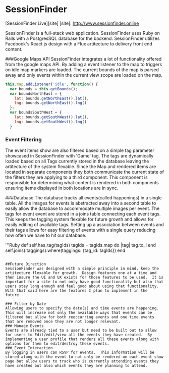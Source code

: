 # SessionFinder
[SessionFinder Live][site]
[site]: http://www.sessionfinder.online

SessionFinder is a full-stack web application.  SessionFinder uses Ruby on Rails with a PostgresSQL database for the backend.  SessionFinder utilizes Facebook's React.js design with a Flux artitecture to delivery front end content.

###Google Maps API
SessionFinder integrates a lot of functionality offered from the google maps API.  By adding a event listener to the map to triggers on idle map markers are loaded.  The current bounds of the map is parsed away and only events within the current view scope are loaded on the map.

```javascript
this.map.addListener('idle', function() {
  var bounds = this.getBounds();
  var boundsNorthEast = {
    lat: bounds.getNorthEast().lat(),
    lng: bounds.getNorthEast().lng()
  };
  var boundsSouthWest = {
    lat: bounds.getSouthWest().lat(),
    lng: bounds.getSouthWest().lng()
  }
```


### Event Filtering
The event items show are also filtered based on a simple tag parameter showcased in SessionFinder with 'Game' tag.  The tags are dynamically loaded based on all Tags currently stored in the database leaving the artitecture of the system flexable.  Since the Map and rendered items are located in separate components they both communicate the current state of the filters they are applying to a third component.  This component is responsible for determining what content is rendered in both components ensuring items displayed in both locations are in sync.

###Database
The database tracks all events(called happenings) in a single table.  All the images for events is abstracted away into a second table to easily allow the database to accommodate multiple images per event.  The tags for event event are stored in a joins table connecting each event tags.  This keeps the tagging system flexable for future growth and allows for easily editing of available tags.  Setting up a association between events and their tags allows for easy filtering of events with a single query reducing how often we have to hit our database.

'''Ruby
def self.has_tag(tagIds)
  tagIds = tagIds.map do |tag|
    tag.to_i
  end
  self.joins(:taggings).where(taggings: {tag_id: tagIds})
end
```

##Future Direction
SessionFinder was designed with a simple principle in mind, keep the artitecture flexable for growth.  Design features one at a time and then insure the UI and UX exists for those features to be used.  It is important for a site to not only have good functionality but also that users stay long enough and feel good about using that functionality.  With that said here are the features I plan to implement in the future.

### Filter by Date
Allowing users to specify the date(s) and time events are happening.  This will increase not only the available ways that events can be filtered but allow for both reoccurring events and one time events that are removed once they are not longer relevant.
### Manage Events
Events are already tied to a user but need to be built out to allow for users to Edit/edit/view all the events they have created.  By implementing a user profile that renders all these events along with options for them to edit/destroy these events.
### Event Interaction
By logging in users can RSVP for events.  This information will be stored along with the event to not only be rendered on each event show page but allow users to track who is currently attending events they have created but also which events they are planning to attend.
